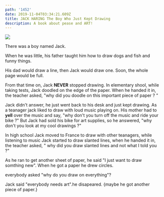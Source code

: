 ```yaml
---
path: '1452'
date: 2019-11-04T03:34:21.609Z
title: JACK HARING The Boy Who Just Kept Drawing
description: A book about pease and ART!
---
```

![](/assets/hand-1515910_640.jpg)

There was a boy named Jack.

When he was little, his father taught him how to draw dogs and fish and funny things.

His dad would draw a line, then Jack would draw one. Soon, the whole page would be full.

From that time on, Jack **NEVER** stopped drawing. In elementary shool, while taking tests, Jack doodled on the edge of the paper. When he handed it in, the teacher asked, "why did you doodle on this important piece of paper ? " 

Jack didn't answer, he just went back to his desk and just kept drawing. As a teanager jack liked to draw with loud music playing on. His mother had to **yell** over the music and say, "why don't you turn off the music and ride your bike ?" But Jack had sold his bike for art supplies, so he answered, "why don't you look at my cool drawings ?"

In high school Jack moved to France to draw with other teanagers, while listening to music Jack started to draw slanted lines, when he handed it in, the teacher asked, " why did you draw slanted lines and not what I told you ?"

As he ran to get another sheet of paper, he said "I just want to draw somthing new". When he got a paper he drew circles.

everybody asked "why do you draw on everything"?

Jack said "everybody needs art".he disapeared. {maybe he got another piece of paper.}
